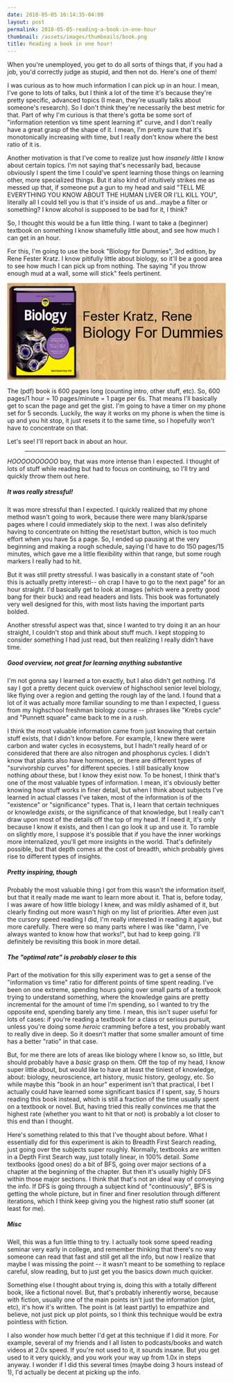 ```yaml
---
date: 2018-05-05 16:14:35-04:00
layout: post
permalink: 2018-05-05-reading-a-book-in-one-hour
thumbnail: /assets/images/thumbnails/book.png
title: Reading a book in one hour!
---
```


When you're unemployed, you get to do all sorts of things that, if you had a job, you'd correctly judge as stupid, and then not do. Here's one of them!

I was curious as to how much information I can pick up in an hour. I mean, I've gone to lots of talks, but I think a lot of the time it's because they're pretty specific, advanced topics (I mean, they're usually talks about someone's research). So I don't think they're necessarily the best metric for that. Part of why I'm curious is that there's gotta be some sort of "information retention vs time spent learning it" curve, and I don't really have a great grasp of the shape of it. I mean, I'm pretty sure that it's monotonically increasing with time, but I really don't know where the best ratio of it is.

Another motivation is that I've come to realize just how *insanely little* I know about certain topics. I'm not saying that's necessarily bad, because obviously I spent the time I could've spent learning those things on learning other, more specialized things. But it also kind of intuitively strikes me as messed up that, if someone put a gun to my head and said "TELL ME EVERYTHING YOU KNOW ABOUT THE HUMAN LIVER OR I'LL KILL YOU", literally all I could tell you is that it's inside of us and...maybe a filter or something? I know alcohol is supposed to be bad for it, I think?

So, I thought this would be a fun little thing. I want to take a (beginner) textbook on something I know shamefully little about, and see how much I can get in an hour.

For this, I'm going to use the book "Biology for Dummies", 3rd edition, by Rene Fester Kratz. I know pitifully little about biology, so it'll be a good area to see how much I can pick up from nothing. The saying "if you throw enough mud at a wall, some will stick" feels pertinent.

![](/assets/images/book.png)

The (pdf) book is 600 pages long (counting intro, other stuff, etc). So, 600 pages/1 hour = 10 pages/minute = 1 page per 6s. That means I'll basically get to scan the page and get the gist. I'm going to have a timer on my phone set for 5 seconds. Luckily, the way it works on my phone is when the time is up and you hit stop, it just resets it to the same time, so I hopefully won't have to concentrate on that.

Let's see! I'll report back in about an hour.

> -----------------------------------------------------------------------------------------------------------------------------------------------------------------

*HOOOOOOOOOO* boy, that was more intense than I expected. I thought of lots of stuff while reading but had to focus on continuing, so I'll try and quickly throw them out here.

##### It was really stressful!

It was more stressful than I expected. I quickly realized that my phone method wasn't going to work, because there were many blank/sparse pages where I could immediately skip to the next. I was also definitely having to concentrate on hitting the reset/start button, which is too much effort when you have 5s a page. So, I ended up pausing at the very beginning and making a rough schedule, saying I'd have to do 150 pages/15 minutes, which gave me a little flexibility within that range, but some rough markers I really had to hit.

But it was still pretty stressful. I was basically in a constant state of "ooh this is actually pretty interesti-- oh crap I have to go to the next page" for an hour straight. I'd basically get to look at images (which were a pretty good bang for their buck) and read headers and lists. This book was fortunately very well designed for this, with most lists having the important parts bolded.

Another stressful aspect was that, since I wanted to try doing it an an hour straight, I couldn't stop and think about stuff much. I kept stopping to consider something I had just read, but then realizing I really didn't have time.

##### Good overview, not great for learning anything substantive

I'm not gonna say I learned a ton exactly, but I also didn't get nothing. I'd say I got a pretty decent quick overview of highschool senior level biology, like flying over a region and getting the rough lay of the land. I found that a lot of it was actually more familiar sounding to me than I expected, I guess from my highschool freshman biology course -- phrases like "Krebs cycle" and "Punnett square" came back to me in a rush.

I think the most valuable information came from just knowing that certain stuff exists, that I didn't know before. For example, I knew there were carbon and water cycles in ecosystems, but I hadn't really heard of or considered that there are also nitrogen and phosphorus cycles. I didn't know that plants also have hormones, or there are different types of "survivorship curves" for different species. I still basically know nothing *about* these, but I know they exist now. To be honest, I think that's one of the most valuable types of information. I mean, it's obviously better knowing how stuff works in finer detail, but when I think about subjects I've learned in actual classes I've taken, most of the information is of the "existence" or "significance" types. That is, I learn that certain techniques or knowledge *exists*, or the significance of that knowledge, but I really can't draw upon most of the details off the top of my head. If I need it, it's only because I know it exists, and then I can go look it up and use it. To ramble on slightly more, I suppose it's possible that if you have the inner workings more internalized, you'll get more insights in the world. That's definitely possible, but that depth comes at the cost of breadth, which probably gives rise to different types of insights.

##### Pretty inspiring, though

Probably the most valuable thing I got from this wasn't the information itself, but that it really made me want to learn more about it. That is, before today, I was aware of how little biology I knew, and was mildly ashamed of it, but clearly finding out more wasn't high on my list of priorities. After even just the cursory speed reading I did, I'm really interested in reading it again, but more carefully. There were so many parts where I was like "damn, I've always wanted to know how that works!", but had to keep going. I'll definitely be revisiting this book in more detail.

##### The "optimal rate" is probably closer to this

Part of the motivation for this silly experiment was to get a sense of the "information vs time" ratio for different points of time spent reading. I've been on one extreme, spending hours going over small parts of a textbook trying to understand something, where the knowledge gains are pretty incremental for the amount of time I'm spending, so I wanted to try the opposite end, spending barely any time. I mean, this isn't super useful for lots of cases: if you're reading a textbook for a class or serious pursuit, unless you're doing some *heroic* cramming before a test, you probably want to really dive in deep. So it doesn't matter that some smaller amount of time has a better "ratio" in that case.

But, for me there are lots of areas like biology where I know so, so little, but should probably have a *basic* grasp on them. Off the top of my head, I know super little about, but would like to have at least the tiniest of knowledge, about: biology, neuroscience, art history, music history, geology, etc. So while maybe this "book in an hour" experiment isn't that practical, I bet I actually could have learned some significant basics if I spent, say, 5 hours reading this book instead, which is still a fraction of the time usually spent on a textbook or novel. But, having tried this really convinces me that the highest rate (whether you want to hit that or not) is probably a lot closer to this end than I thought.

Here's something related to this that I've thought about before. What I essentially did for this experiment is akin to Breadth First Search reading, just going over the subjects super roughly. Normally, textbooks are written in a Depth First Search way, just totally linear, in 100% detail. *Some* textbooks (good ones) do a bit of BFS, going over major sections of a chapter at the beginning of the chapter. But then it's usually highly DFS within those major sections. I think that that's not an ideal way of conveying the info. If DFS is going through a subject kind of "continuously", BFS is getting the whole picture, but in finer and finer resolution through different iterations, which I think keep giving you the highest ratio stuff sooner (at least for me).

##### Misc

Well, this was a fun little thing to try. I actually took some speed reading seminar very early in college, and remember thinking that there's no way someone can read that fast and still get all the info, but now I realize that maybe I was missing the point -- it wasn't meant to be something to replace careful, slow reading, but to just get you the basics down much quicker.

Something else I thought about trying is, doing this with a totally different book, like a fictional novel. But, that's probably inherently worse, because with fiction, usually one of the main points isn't just the information (plot, etc), it's how it's written. The point is (at least partly) to empathize and believe, not just pick up plot points, so I think this technique would be extra pointless with fiction.

I also wonder how much better I'd get at this technique if I did it more. For example, several of my friends and I all listen to podcasts/books and watch videos at 2.0x speed. If you're not used to it, it sounds insane. But you get used to it very quickly, and you work your way up from 1.0x in steps anyway. I wonder if I did this several times (maybe doing 3 hours instead of 1), I'd actually be decent at picking up the info.
